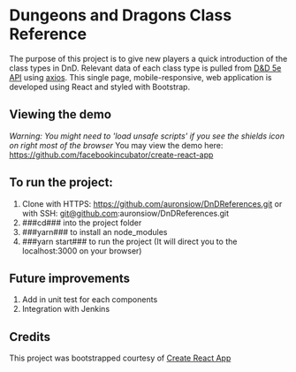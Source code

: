 # Dungeons and Dragons Class Reference

The purpose of this project is to give new players a quick introduction of the class types in DnD. Relevant data of each class type is pulled from [D&D 5e API](http://www.dnd5eapi.co/) using [axios](https://github.com/axios/axios). This single page, mobile-responsive, web application is developed using React and styled with Bootstrap.

## Viewing the demo
*Warning: You might need to 'load unsafe scripts' if you see the shields icon on right most of the browser*
You may view the demo here: https://github.com/facebookincubator/create-react-app

## To run the project:

1) Clone with HTTPS: https://github.com/auronsiow/DnDReferences.git or with SSH: git@github.com:auronsiow/DnDReferences.git
2) ###cd### into the project folder 
3) ###yarn### to install an node_modules
4) ###yarn start### to run the project (It will direct you to the localhost:3000 on your browser)

## Future improvements
1) Add in unit test for each components
2) Integration with Jenkins

## Credits
This project was bootstrapped courtesy of [Create React App](https://github.com/facebookincubator/create-react-app)